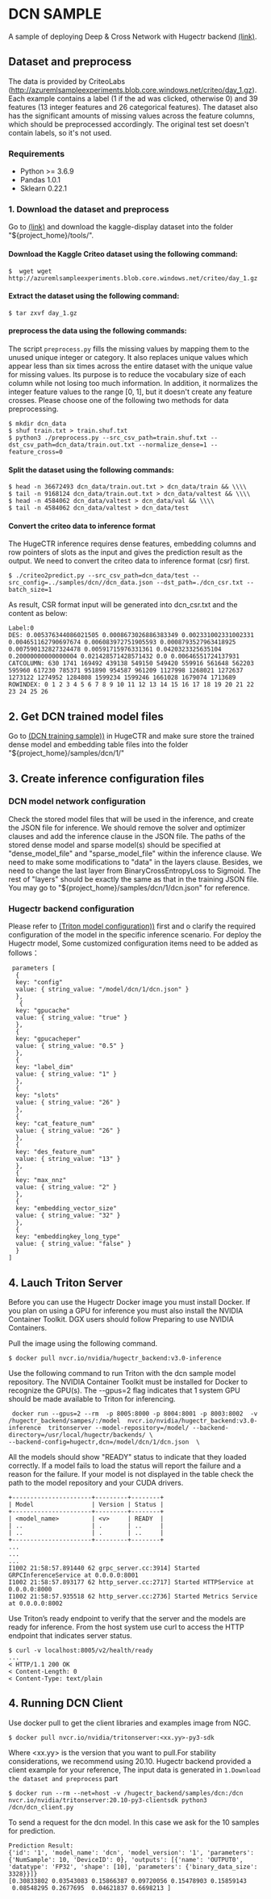 # DCN SAMPLE 
A sample of deploying Deep & Cross Network with Hugectr backend [(link)](https://arxiv.org/pdf/1708.05123.pdf).

## Dataset and preprocess 
The data is provided by CriteoLabs (http://azuremlsampleexperiments.blob.core.windows.net/criteo/day_1.gz).
Each example contains a label (1 if the ad was clicked, otherwise 0) and 39 features (13 integer features and 26 categorical features).
The dataset also has the significant amounts of missing values across the feature columns, which should be preprocessed accordingly.
The original test set doesn't contain labels, so it's not used.


### Requirements
* Python >= 3.6.9
* Pandas 1.0.1
* Sklearn 0.22.1

### 1. Download the dataset and preprocess 

Go to [(link)](http://azuremlsampleexperiments.blob.core.windows.net/criteo/day_1.gz)
and download the kaggle-display dataset into the folder "${project_home}/tools/".


####  Download the Kaggle Criteo dataset using the following command: 
```shell.
$  wget wget http://azuremlsampleexperiments.blob.core.windows.net/criteo/day_1.gz
```

#### Extract the dataset using the following command:
```shell.
$ tar zxvf day_1.gz
```

#### preprocess the data using the following commands:
The script `preprocess.py` fills the missing values by mapping them to the unused unique integer or category.
It also replaces unique values which appear less than six times across the entire dataset with the unique value for missing values.
Its purpose is to reduce the vocabulary size of each column while not losing too much information.
In addition, it normalizes the integer feature values to the range [0, 1],
but it doesn't create any feature crosses. Please choose one of the following two methods for data preprocessing.
```shell.
$ mkdir dcn_data
$ shuf train.txt > train.shuf.txt
$ python3 ./preprocess.py --src_csv_path=train.shuf.txt --dst_csv_path=dcn_data/train.out.txt --normalize_dense=1 --feature_cross=0
```

#### Split the dataset using the following commands:
```shell.
$ head -n 36672493 dcn_data/train.out.txt > dcn_data/train && \\\\
$ tail -n 9168124 dcn_data/train.out.txt > dcn_data/valtest && \\\\
$ head -n 4584062 dcn_data/valtest > dcn_data/val && \\\\
$ tail -n 4584062 dcn_data/valtest > dcn_data/test
```
#### Convert the criteo data to inference format
The HugeCTR inference requires dense features, embedding columns and row pointers of slots as the input and gives the prediction result as the output. We need to convert the criteo data to inference format (csr) first.
```shell.
$ ./criteo2predict.py --src_csv_path=dcn_data/test --src_config=../samples/dcn//dcn_data.json --dst_path=./dcn_csr.txt --batch_size=1
```
As result, CSR format input will be generated into dcn_csr.txt and the content as below:
```shell.
Label:0
DES: 0.005376344086021505 0.0008673026886383349 0.002331002331002331 0.004651162790697674 0.006083972751905593 0.0008793527963418925 0.007590132827324478 0.00591715976331361 0.0420323325635104 0.20000000000000004 0.021428571428571432 0.0 0.00646551724137931
CATCOLUMN: 630 1741 169492 439138 549150 549420 559916 561648 562203 595960 617230 785371 951890 954587 961209 1127998 1268021 1272637 1273122 1274952 1284808 1599234 1599246 1661028 1679074 1713689
ROWINDEX: 0 1 2 3 4 5 6 7 8 9 10 11 12 13 14 15 16 17 18 19 20 21 22 23 24 25 26
```


## 2. Get DCN trained model files
Go to [(DCN training sample))](https://github.com/NVIDIA/HugeCTR/tree/master/samples/dcn#training-with-hugectr) in HugeCTR and make sure store the trained dense model and embedding table files into the folder "${project_home}/samples/dcn/1/"

## 3. Create inference configuration files
### DCN model network configuration 
Check the stored model files that will be used in the inference, and create the JSON file for inference. We should remove the solver and optimizer clauses and add the inference clause in the JSON file. The paths of the stored dense model and sparse model(s) should be specified at "dense_model_file" and "sparse_model_file" within the inference clause. We need to make some modifications to "data" in the layers clause. Besides, we need to change the last layer from BinaryCrossEntropyLoss to Sigmoid. The rest of "layers" should be exactly the same as that in the training JSON file. You may go to "${project_home}/samples/dcn/1/dcn.json" for reference.

### Hugectr backend configuration 
Please refer to  [(Triton model configuration))](https://github.com/triton-inference-server/server/blob/master/docs/model_configuration.md) first and o clarify the required configuration of the model in the specific inference scenario.
For deploy the Hugectr model, Some customized configuration items need to be added as follows：
```json.
 parameters [
  {
  key: "config"
  value: { string_value: "/model/dcn/1/dcn.json" }
  },
   {
  key: "gpucache"
  value: { string_value: "true" }
  },
  {
  key: "gpucacheper"
  value: { string_value: "0.5" }
  },
  {
  key: "label_dim"
  value: { string_value: "1" }
  },
  {
  key: "slots"
  value: { string_value: "26" }
  },
  {
  key: "cat_feature_num"
  value: { string_value: "26" }
  },
  {
  key: "des_feature_num"
  value: { string_value: "13" }
  },
  {
  key: "max_nnz"
  value: { string_value: "2" }
  },
  {
  key: "embedding_vector_size"
  value: { string_value: "32" }
  },
  {
  key: "embeddingkey_long_type"
  value: { string_value: "false" }
  }
]
```
## 4. Lauch Triton Server 
Before you can use the Hugectr Docker image you must install Docker. If you plan on using a GPU for inference you must also install the NVIDIA Container Toolkit. DGX users should follow Preparing to use NVIDIA Containers. 

Pull the image using the following command.
```shell.
$ docker pull nvcr.io/nvidia/hugectr_backend:v3.0-inference
```
Use the following command to run Triton with the dcn sample model repository. The NVIDIA Container Toolkit must be installed for Docker to recognize the GPU(s). The --gpus=2 flag indicates that 1 system GPU should be made available to Triton for inferencing.
```shell.
 docker run --gpus=2 --rm  -p 8005:8000 -p 8004:8001 -p 8003:8002  -v /hugectr_backend/sampes/:/model  nvcr.io/nvidia/hugectr_backend:v3.0-inference  tritonserver --model-repository=/model/ --backend-directory=/usr/local/hugectr/backends/ \
--backend-config=hugectr,dcn=/model/dcn/1/dcn.json  \
```
All the models should show "READY" status to indicate that they loaded correctly. If a model fails to load the status will report the failure and a reason for the failure. If your model is not displayed in the table check the path to the model repository and your CUDA drivers.
```shell.
+----------------------+---------+--------+
| Model                | Version | Status |
+----------------------+---------+--------+
| <model_name>         | <v>     | READY  |
| ..                   | .       | ..     |
| ..                   | .       | ..     |
+----------------------+---------+--------+
...
...
...
I1002 21:58:57.891440 62 grpc_server.cc:3914] Started GRPCInferenceService at 0.0.0.0:8001
I1002 21:58:57.893177 62 http_server.cc:2717] Started HTTPService at 0.0.0.0:8000
I1002 21:58:57.935518 62 http_server.cc:2736] Started Metrics Service at 0.0.0.0:8002
```

Use Triton’s ready endpoint to verify that the server and the models are ready for inference. From the host system use curl to access the HTTP endpoint that indicates server status.
```shell.
$ curl -v localhost:8005/v2/health/ready
...
< HTTP/1.1 200 OK
< Content-Length: 0
< Content-Type: text/plain
```
## 4. Running DCN Client 
Use docker pull to get the client libraries and examples image from NGC.
```shell.
$ docker pull nvcr.io/nvidia/tritonserver:<xx.yy>-py3-sdk
```
Where <xx.yy> is the version that you want to pull.For stability considerations, we recommend using 20.10. Hugectr backend provided a client example for your reference, The input data is generated in `1.Download the dataset and preprocess` part
```shell.
$ docker run --rm --net=host -v /hugectr_backend/samples/dcn:/dcn nvcr.io/nvidia/tritonserver:20.10-py3-clientsdk python3 /dcn/dcn_client.py
```
To send a request for the dcn model. In this case we ask for the 10 samples for prediction.
```shell.
Prediction Result:
{'id': '1', 'model_name': 'dcn', 'model_version': '1', 'parameters': {'NumSample': 10, 'DeviceID': 0}, 'outputs': [{'name': 'OUTPUT0', 'datatype': 'FP32', 'shape': [10], 'parameters': {'binary_data_size': 3328}}]}
[0.30833802 0.03543083 0.15866387 0.09720056 0.15478903 0.15859143
 0.08548295 0.2677695  0.04621837 0.6698213 ]
```

